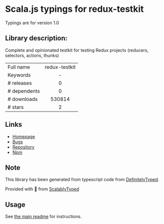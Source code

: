 
# Scala.js typings for redux-testkit

Typings are for version 1.0

## Library description:
Complete and opinionated testkit for testing Redux projects (reducers, selectors, actions, thunks)

|                    |                 |
| ------------------ | :-------------: |
| Full name          | redux-testkit |
| Keywords           | - |
| # releases         | 0 |
| # dependents       | 0 |
| # downloads        | 530814 |
| # stars            | 2 |

## Links
- [Homepage](https://github.com/wix/redux-testkit#readme)
- [Bugs](https://github.com/wix/redux-testkit/issues)
- [Repository](https://github.com/wix/redux-testkit)
- [Npm](https://www.npmjs.com/package/redux-testkit)
    


## Note
This library has been generated from typescript code from [DefinitelyTyped](https://definitelytyped.org).

Provided with :purple_heart: from [ScalablyTyped](https://github.com/oyvindberg/ScalablyTyped)

## Usage
See [the main readme](../../readme.md) for instructions.


